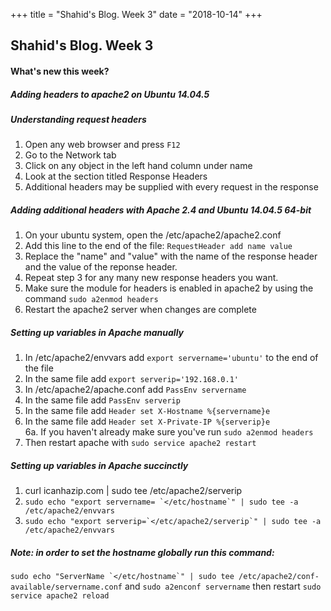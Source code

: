 +++ title = "Shahid's Blog. Week 3" date = "2018-10-14" +++
## Shahid's Blog. Week 3
#### What's new this week?

##### Adding headers to apache2 on Ubuntu 14.04.5
##### Understanding request headers
1. Open any web browser and press ```F12```
2. Go to the Network tab
3. Click on any object in the left hand column under name
4. Look at the section titled Response Headers
5. Additional headers may be supplied with every request in the response

##### Adding additional headers with Apache 2.4 and Ubuntu 14.04.5 64-bit
1. On your ubuntu system, open the /etc/apache2/apache2.conf
2. Add this line to the end of the file: ```RequestHeader add name value```
3. Replace the "name" and "value" with the name of the response header and
   the value of the reponse header.
4. Repeat step 3 for any many new response headers you want.  
5. Make sure the module for headers is enabled in apache2 by using
   the command ```sudo a2enmod headers```
6. Restart the apache2 server when changes are complete

##### Setting up variables in Apache manually
1. In /etc/apache2/envvars add ```export servername='ubuntu'``` to the end of the file
2. In the same file add ```export serverip='192.168.0.1'```
3. In /etc/apache2/apache.conf add ```PassEnv servername```
4. In the same file add ```PassEnv serverip```
5. In the same file add ```Header set X-Hostname %{servername}e```
6. In the same file add ```Header set X-Private-IP %{serverip}e```  
  6a. If you haven't already make sure you've run ```sudo a2enmod headers```
7. Then restart apache with ```sudo service apache2 restart```

##### Setting up variables in Apache succinctly
1. curl icanhazip.com | sudo tee /etc/apache2/serverip
2. ```sudo echo "export servername= `</etc/hostname`" | sudo tee -a /etc/apache2/envvars```
3. ```sudo echo "export serverip=`</etc/apache2/serverip`" | sudo tee -a /etc/apache2/envvars```

##### Note: in order to set the hostname globally run this command:
```sudo echo "ServerName `</etc/hostname`" | sudo tee /etc/apache2/conf-available/servername.conf```
and ```sudo a2enconf servername``` then restart ```sudo service apache2 reload```
